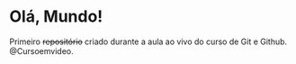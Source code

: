 # Olá, **Mundo**!

 Primeiro ~~repositório~~ criado durante a aula ao vivo do curso de Git e Github.
 @Cursoemvideo.
